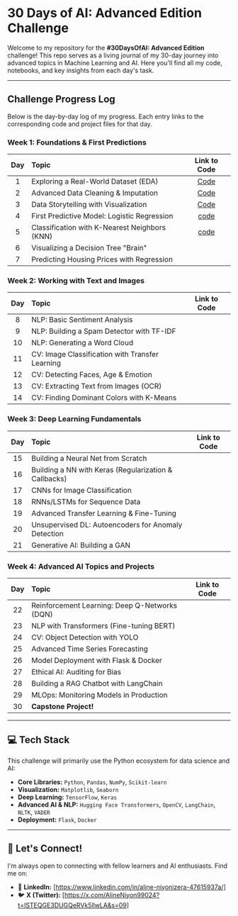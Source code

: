 # 30 Days of AI: Advanced Edition Challenge

Welcome to my repository for the **#30DaysOfAI: Advanced Edition** challenge! This repo serves as a living journal of my 30-day journey into advanced topics in Machine Learning and AI. Here you'll find all my code, notebooks, and key insights from each day's task.

---

##  Challenge Progress Log

Below is the day-by-day log of my progress. Each entry links to the corresponding code and project files for that day.
### Week 1: Foundations & First Predictions

| Day | Topic | Link to Code |
|:---:|:---|:---:|
| 1 | Exploring a Real-World Dataset (EDA) | [Code](Day1.py) |
| 2 | Advanced Data Cleaning & Imputation | [Code](Day2.py) |
| 3 | Data Storytelling with Visualization | [Code](Day3.py) |
| 4 | First Predictive Model: Logistic Regression | [code](Day4.py) |
| 5 | Classification with K-Nearest Neighbors (KNN) |[code](Day5.py) |
| 6 | Visualizing a Decision Tree "Brain" | |
| 7 | Predicting Housing Prices with Regression | |

### Week 2: Working with Text and Images

| Day | Topic | Link to Code |
|:---:|:---|:---:|
| 8 | NLP: Basic Sentiment Analysis | |
| 9 | NLP: Building a Spam Detector with TF-IDF | |
| 10 | NLP: Generating a Word Cloud | |
| 11 | CV: Image Classification with Transfer Learning | |
| 12 | CV: Detecting Faces, Age & Emotion | |
| 13 | CV: Extracting Text from Images (OCR) | |
| 14 | CV: Finding Dominant Colors with K-Means | |

### Week 3: Deep Learning Fundamentals

| Day | Topic | Link to Code |
|:---:|:---|:---:|
| 15 | Building a Neural Net from Scratch | |
| 16 | Building a NN with Keras (Regularization & Callbacks) | |
| 17 | CNNs for Image Classification | |
| 18 | RNNs/LSTMs for Sequence Data | |
| 19 | Advanced Transfer Learning & Fine-Tuning | |
| 20 | Unsupervised DL: Autoencoders for Anomaly Detection | |
| 21 | Generative AI: Building a GAN | |

### Week 4: Advanced AI Topics and Projects

| Day | Topic | Link to Code |
|:---:|:---|:---:|
| 22 | Reinforcement Learning: Deep Q-Networks (DQN) | |
| 23 | NLP with Transformers (Fine-tuning BERT) | |
| 24 | CV: Object Detection with YOLO | |
| 25 | Advanced Time Series Forecasting | |
| 26 | Model Deployment with Flask & Docker | |
| 27 | Ethical AI: Auditing for Bias | |
| 28 | Building a RAG Chatbot with LangChain | |
| 29 | MLOps: Monitoring Models in Production | |
| 30 | **Capstone Project!** | |


---

## 💻 Tech Stack

This challenge will primarily use the Python ecosystem for data science and AI:

- **Core Libraries:** `Python`, `Pandas`, `NumPy`, `Scikit-learn`
- **Visualization:** `Matplotlib`, `Seaborn`
- **Deep Learning:** `TensorFlow`, `Keras`
- **Advanced AI & NLP:** `Hugging Face Transformers`, `OpenCV`, `LangChain`, `NLTK`, `VADER`
- **Deployment:** `Flask`, `Docker`

---

## 🔗 Let's Connect!

I'm always open to connecting with fellow learners and AI enthusiasts. Find me on:

- 💼 **LinkedIn:** [https://www.linkedin.com/in/aline-niyonizera-47615937a/]
- 🐦 **X (Twitter):** [https://x.com/AlineNiyon99024?t=ISTEQGE3DUGQeRVk5llwLA&s=09]

